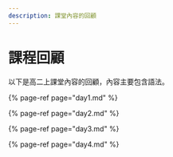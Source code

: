 ```yaml
---
description: 課堂內容的回顧
---
```


# 課程回顧

以下是高二上課堂內容的回顧，內容主要包含語法。

{% page-ref page="day1.md" %}

{% page-ref page="day2.md" %}

{% page-ref page="day3.md" %}

{% page-ref page="day4.md" %}
